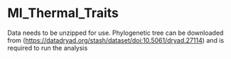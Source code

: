 # MI_Thermal_Traits

Data needs to be unzipped for use. Phylogenetic tree can be downloaded from (https://datadryad.org/stash/dataset/doi:10.5061/dryad.27114) and is required to run the analysis

